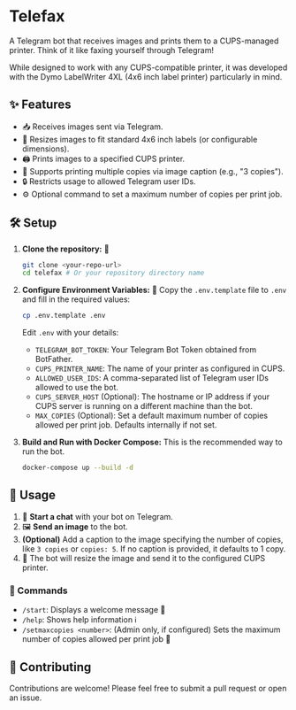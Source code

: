 # Telefax

A Telegram bot that receives images and prints them to a CUPS-managed printer. Think of it like faxing yourself through Telegram!

While designed to work with any CUPS-compatible printer, it was developed with the Dymo LabelWriter 4XL (4x6 inch label printer) particularly in mind.

## ✨ Features

*   📥 Receives images sent via Telegram.
*   📐 Resizes images to fit standard 4x6 inch labels (or configurable dimensions).
*   🖨️ Prints images to a specified CUPS printer.
*   🔢 Supports printing multiple copies via image caption (e.g., "3 copies").
*   🔒 Restricts usage to allowed Telegram user IDs.
*   ⚙️ Optional command to set a maximum number of copies per print job.

## 🛠️ Setup

1.  **Clone the repository:** 📂
    ```bash
    git clone <your-repo-url>
    cd telefax # Or your repository directory name
    ```
2.  **Configure Environment Variables:** 📝
    Copy the `.env.template` file to `.env` and fill in the required values:
    ```bash
    cp .env.template .env
    ```
    Edit `.env` with your details:
    *   `TELEGRAM_BOT_TOKEN`: Your Telegram Bot Token obtained from BotFather.
    *   `CUPS_PRINTER_NAME`: The name of your printer as configured in CUPS.
    *   `ALLOWED_USER_IDS`: A comma-separated list of Telegram user IDs allowed to use the bot.
    *   `CUPS_SERVER_HOST` (Optional): The hostname or IP address if your CUPS server is running on a different machine than the bot.
    *   `MAX_COPIES` (Optional): Set a default maximum number of copies allowed per print job. Defaults internally if not set.

3.  **Build and Run with Docker Compose:**
    This is the recommended way to run the bot.
    ```bash
    docker-compose up --build -d
    ```

## 🚀 Usage

1.  💬 **Start a chat** with your bot on Telegram.
2.  🖼️ **Send an image** to the bot.
3.  **(Optional)** Add a caption to the image specifying the number of copies, like `3 copies` or `copies: 5`. If no caption is provided, it defaults to 1 copy.
4.  🤖 The bot will resize the image and send it to the configured CUPS printer.

### 🤖 Commands

*   `/start`: Displays a welcome message 👋
*   `/help`: Shows help information ℹ️
*   `/setmaxcopies <number>`: (Admin only, if configured) Sets the maximum number of copies allowed per print job 👮

## 🙌 Contributing

Contributions are welcome! Please feel free to submit a pull request or open an issue.
